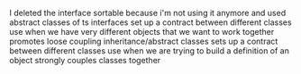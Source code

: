I deleted the interface sortable because i'm not using it anymore and used abstract classes of ts
interfaces 
set up a contract between different classes
use when we have very different objects that we want to work together
promotes loose coupling
inheritance/abstract classes
sets up a contract between different classes
use when we are trying to build a definition of an object
strongly couples classes together